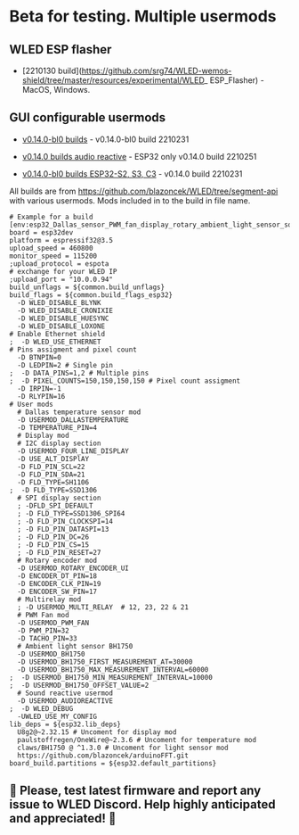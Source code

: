 # Beta for testing. Multiple usermods

## WLED ESP flasher
- [2210130 build](https://github.com/srg74/WLED-wemos-shield/tree/master/resources/experimental/WLED_ ESP_Flasher) - MacOS, Windows.

## GUI configurable usermods

- [v0.14.0-bl0 builds](https://github.com/srg74/WLED-wemos-shield/tree/master/resources/experimental/Firmware) - v0.14.0-bl0 build 2210231

- [v0.14.0 builds audio reactive](https://github.com/srg74/WLED-wemos-shield/tree/master/resources/experimental/Firmware/AudioReactive) - ESP32 only v0.14.0 build 2210251

- [v0.14.0-bl0 builds ESP32-S2, S3, C3](https://github.com/srg74/WLED-wemos-shield/tree/master/resources/experimental/Firmware/ESP32-S2,S3,C3) - v0.14.0 build 2210231

All builds are from https://github.com/blazoncek/WLED/tree/segment-api with various usermods. Mods included in to the build in file name.

```
# Example for a build
[env:esp32_Dallas_sensor_PWM_fan_display_rotary_ambient_light_sensor_sound_mods]
board = esp32dev
platform = espressif32@3.5
upload_speed = 460800
monitor_speed = 115200
;upload_protocol = espota
# exchange for your WLED IP
;upload_port = "10.0.0.94"
build_unflags = ${common.build_unflags}
build_flags = ${common.build_flags_esp32}
  -D WLED_DISABLE_BLYNK
  -D WLED_DISABLE_CRONIXIE
  -D WLED_DISABLE_HUESYNC
  -D WLED_DISABLE_LOXONE
# Enable Ethernet shield
;  -D WLED_USE_ETHERNET
# Pins assigment and pixel count
  -D BTNPIN=0
  -D LEDPIN=2 # Single pin
;  -D DATA_PINS=1,2 # Multiple pins
;  -D PIXEL_COUNTS=150,150,150,150 # Pixel count assigment
  -D IRPIN=-1
  -D RLYPIN=16
# User mods
  # Dallas temperature sensor mod
  -D USERMOD_DALLASTEMPERATURE
  -D TEMPERATURE_PIN=4
  # Display mod
  # I2C display section
  -D USERMOD_FOUR_LINE_DISPLAY
  -D USE_ALT_DISPlAY
  -D FLD_PIN_SCL=22
  -D FLD_PIN_SDA=21
  -D FLD_TYPE=SH1106
;  -D FLD_TYPE=SSD1306
  # SPI display section
  ; -DFLD_SPI_DEFAULT
  ; -D FLD_TYPE=SSD1306_SPI64
  ; -D FLD_PIN_CLOCKSPI=14
  ; -D FLD_PIN_DATASPI=13
  ; -D FLD_PIN_DC=26
  ; -D FLD_PIN_CS=15
  ; -D FLD_PIN_RESET=27
  # Rotary encoder mod
  -D USERMOD_ROTARY_ENCODER_UI
  -D ENCODER_DT_PIN=18
  -D ENCODER_CLK_PIN=19
  -D ENCODER_SW_PIN=17
  # Multirelay mod
  ; -D USERMOD_MULTI_RELAY  # 12, 23, 22 & 21
  # PWM Fan mod
  -D USERMOD_PWM_FAN
  -D PWM_PIN=32
  -D TACHO_PIN=33
  # Ambient light sensor BH1750
  -D USERMOD_BH1750
  -D USERMOD_BH1750_FIRST_MEASUREMENT_AT=30000
  -D USERMOD_BH1750_MAX_MEASUREMENT_INTERVAL=60000
;  -D USERMOD_BH1750_MIN_MEASUREMENT_INTERVAL=10000
;  -D USERMOD_BH1750_OFFSET_VALUE=2
  # Sound reactive usermod
  -D USERMOD_AUDIOREACTIVE
;  -D WLED_DEBUG
  -UWLED_USE_MY_CONFIG
lib_deps = ${esp32.lib_deps}
  U8g2@~2.32.15 # Uncoment for display mod
  paulstoffregen/OneWire@~2.3.6 # Uncoment for temperature mod
  claws/BH1750 @ ^1.3.0 # Uncoment for light sensor mod
  https://github.com/blazoncek/arduinoFFT.git
board_build.partitions = ${esp32.default_partitions}
```

## 🔴 Please, test latest firmware and report any issue to WLED Discord. Help highly anticipated and appreciated! 🔴
